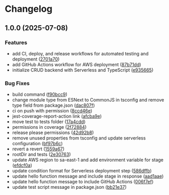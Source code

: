 # Changelog

## 1.0.0 (2025-07-08)


### Features

* add CI, deploy, and release workflows for automated testing and deployment ([2701a70](https://github.com/llcernicchiaro/crud-backend/commit/2701a70322452a49b9a5b2a8c3d9ffb61feaa8bb))
* add GitHub Actions workflow for AWS deployment ([87b71dd](https://github.com/llcernicchiaro/crud-backend/commit/87b71dd6b168c20ffbaa733fbdd48c7334c52728))
* initialize CRUD backend with Serverless and TypeScript ([e935665](https://github.com/llcernicchiaro/crud-backend/commit/e935665bfa132726f2c0f3b9660db5fb1f681939))


### Bug Fixes

* build command ([f90bcc9](https://github.com/llcernicchiaro/crud-backend/commit/f90bcc9438d96d2b41ab8daf97a59820842ca75e))
* change module type from ESNext to CommonJS in tsconfig and remove type field from package.json ([dac807f](https://github.com/llcernicchiaro/crud-backend/commit/dac807fe364dc984dd9c19e1b6ab69bcb9dcf278))
* ci on push with permission ([8ccd46e](https://github.com/llcernicchiaro/crud-backend/commit/8ccd46e24509953bcc7e5f0865c5fe2995616c11))
* jest-coverage-report-action link ([afcba9e](https://github.com/llcernicchiaro/crud-backend/commit/afcba9e51a02724693f96edb0622d8c8b6b59e0c))
* move test to tests folder ([17a4cdd](https://github.com/llcernicchiaro/crud-backend/commit/17a4cdd234a2fa808c7ab71ac42730c2f3f88cd0))
* permissions in coverage ([2f72884](https://github.com/llcernicchiaro/crud-backend/commit/2f72884f6fdd89788ea7bc00d8e6ac0e29b79511))
* release please permissions ([42d92b8](https://github.com/llcernicchiaro/crud-backend/commit/42d92b81690b3d5fa06bf97c0a91d06751ddc226))
* remove unused properties from tsconfig and update serverless configuration ([bf97b6c](https://github.com/llcernicchiaro/crud-backend/commit/bf97b6cb87b05b93c5bd8d01eb8f0bbdfc2368ab))
* revert a revert ([1559a67](https://github.com/llcernicchiaro/crud-backend/commit/1559a6792f5a8cdbcdffde354780b8bf5128b3f2))
* rootDir and tests ([2e30763](https://github.com/llcernicchiaro/crud-backend/commit/2e30763e55bc1dbf632d432957971b32476ce585))
* update AWS region to sa-east-1 and add environment variable for stage ([efdcf0a](https://github.com/llcernicchiaro/crud-backend/commit/efdcf0a90998d0b4ad15171e50731eacc33abd31))
* update condition format for Serverless deployment step ([586dffb](https://github.com/llcernicchiaro/crud-backend/commit/586dffb0cd8a58a42c8d1e106bca6ecc5d5ba3ce))
* update hello function message and include stage in response ([aad1aae](https://github.com/llcernicchiaro/crud-backend/commit/aad1aaea725f4e5b3e5407467997c4184cf0a3f1))
* update hello function message to include GitHub Actions ([006f7ef](https://github.com/llcernicchiaro/crud-backend/commit/006f7ef8e6fc97ca841b6deaf53cf905e0de2a2b))
* update test script message in package.json ([bb21e37](https://github.com/llcernicchiaro/crud-backend/commit/bb21e37a3444b32d0d0660ff91b350bd439887d2))
